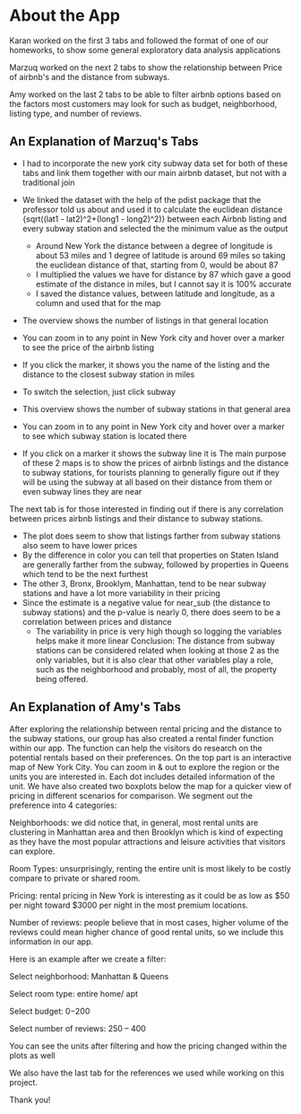 # About the App

Karan worked on the first 3 tabs and followed the format of one of our homeworks, to show some general exploratory data analysis applications

Marzuq worked on the next 2 tabs to show the relationship between Price of airbnb's and the distance from subways.

Amy worked on the last 2 tabs to be able to filter airbnb options based on the factors most customers may look for such as budget, neighborhood, listing type, and number of reviews.

## An Explanation of Marzuq's Tabs

- I had to incorporate the new york city subway data set for both of these tabs and link them together with our main airbnb dataset, but not with a traditional join
- We linked the dataset with the help of the pdist package that the professor told us about and used it to calculate the euclidean distance {sqrt((lat1 - lat2)^2+(long1 - long2)^2)}  between each Airbnb listing and every subway station and selected the the minimum value as the output
	+ Around New York the distance between a degree of longitude is about 53 miles and 1 degree of latitude is around 69 miles so taking the euclidean distance of that, starting from 0, would be about 87
	+ I multiplied the values we have for distance by 87 which gave a good estimate of the distance in miles, but I cannot say it is 100% accurate
	+ I saved the distance values, between latitude and longitude, as a column and used that for the map
- The overview shows the number of listings in that general location
- You can zoom in to any point in New York city and hover over a marker to see the price of the airbnb listing
- If you click the marker, it shows you the name of the listing and the distance to the closest subway station in miles

- To switch the selection, just click subway
- This overview shows the number of subway stations in that general area
- You can zoom in to any point in New York city and hover over a marker to see which subway station is located there
- If you click on a marker it shows the subway line it is
The main purpose of these 2 maps is to show the prices of airbnb listings and the distance to subway stations, for tourists planning to generally figure out if they will be using the subway at all based on their distance from them or even subway lines they are near

The next tab is for those interested in finding out if there is any correlation between prices airbnb listings and their distance to subway stations.
- The plot does seem to show that listings farther from subway stations also seem to have lower prices
- By the difference in color you can tell that properties on Staten Island are generally farther from the subway, followed by properties in Queens which tend to be the next furthest
- The other 3, Bronx, Brooklym, Manhattan, tend to be near subway stations and have a lot more variability in their pricing
- Since the estimate is a negative value for near_sub (the distance to subway stations) and the p-value is nearly 0, there does seem to be a correlation between prices and distance
	+ The variability in price is very high though so logging the variables helps make it more linear
Conclusion: The distance from subway stations can be considered related when looking at those 2 as the only variables, but it is also clear that other variables play a role, such as the neighborhood and probably, most of all, the property being offered.

## An Explanation of Amy's Tabs

After exploring the relationship between rental pricing and the distance to the subway stations, our group has also created a rental finder function within our app. The function can help the visitors do research on the potential rentals based on their preferences. 
On the top part is an interactive map of New York City. You can zoom in & out to explore the region or the units you are interested in. Each dot includes detailed information of the unit. We have also created two boxplots below the map for a quicker view of pricing in different scenarios for comparison.
We segment out the preference into 4 categories:

Neighborhoods: we did notice that, in general, most rental units are clustering in Manhattan area and then Brooklyn which is kind of expecting as they have the most popular attractions and leisure activities that visitors can explore.

Room Types: unsurprisingly, renting the entire unit is most likely to be costly compare to private or shared room. 

Pricing: rental pricing in New York is interesting as it could be as low as $50 per night toward $3000 per night in the most premium locations.

Number of reviews: people believe that in most cases, higher volume of the reviews could mean higher chance of good rental units, so we include this information in our app.

Here is an example after we create a filter:

Select neighborhood: Manhattan & Queens

Select room type: entire home/ apt

Select budget: $0-$200

Select number of reviews: 250 – 400

You can see the units after filtering and how the pricing changed within the plots as well
 
We also have the last tab for the references we used while working on this project.

Thank you!
